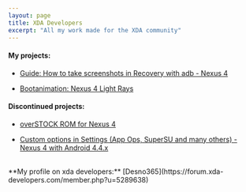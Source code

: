 ```yaml
---
layout: page
title: XDA Developers
excerpt: "All my work made for the XDA community"
---
```


#### My projects:

* [Guide: How to take screenshots in Recovery with adb - Nexus 4](https://forum.xda-developers.com/nexus-4/general/guide-how-to-screenshots-recovery-adb-t2544042/post47864712)

* [Bootanimation: Nexus 4 Light Rays](https://forum.xda-developers.com/nexus-4/themes-apps/bootanimation-nexus-4-light-rays-t2559666/post48242446)


#### Discontinued projects:

* [overSTOCK ROM for Nexus 4](https://forum.xda-developers.com/nexus-4/development/rom-overstock-v5-0-0-nexus-5-ui-t2541559/post47805637)

* [Custom options in Settings (App Ops, SuperSU and many others) - Nexus 4 with Android 4.4.x](https://forum.xda-developers.com/nexus-4/themes-apps/discontinued-custom-options-settings-t2593536/post49022804)

<br>
**My profile on xda developers:** [Desno365](https://forum.xda-developers.com/member.php?u=5289638)
